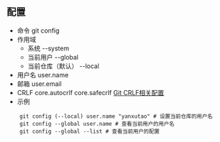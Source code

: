 配置
---
- 命令 git config
- 作用域 
    - 系统 --system
    - 当前用户 --global
    - 当前仓库（默认） --local
- 用户名 user.name
- 邮箱 user.email
- CRLF core.autocrlf core.safecrlf [Git CRLF相关配置](https://www.jianshu.com/p/450cd21b36a4)
- 示例
```
    git config (--local) user.name "yanxutao" # 设置当前仓库的用户名
    git config --global user.name # 查看当前用户的用户名
    git config --global --list # 查看当前用户的配置
```